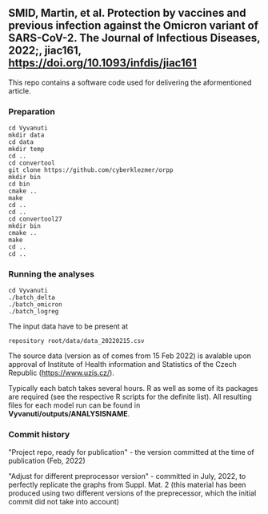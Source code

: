 ## SMID, Martin, et al. Protection by vaccines and previous infection against the Omicron variant of SARS-CoV-2. The Journal of Infectious Diseases, 2022;, jiac161, https://doi.org/10.1093/infdis/jiac161

This repo contains a software code used for delivering the aformentioned article. 

 
### Preparation 

```
cd Vyvanuti
mkdir data
cd data
mkdir temp
cd ..
cd convertool
git clone https://github.com/cyberklezmer/orpp
mkdir bin
cd bin
cmake .. 
make
cd ..
cd ..
cd convertool27
mkdir bin
cmake ..
make 
cd ..
cd ..
```


### Running the analyses
```
cd Vyvanuti
./batch_delta
./batch_omicron
./batch_logreg
```
The input data have to be present at 
```
repository root/data/data_20220215.csv
```
The source data (version as of comes from 15 Feb 2022) is avalable upon approval of Institute of Health information and Statistics of the Czech Republic (https://www.uzis.cz/). 

Typically each batch takes several hours. R as well as some of its packages are required (see the respective R scripts for the definite list). All resulting files for each model run can be found in **Vyvanuti/outputs/ANALYSISNAME**. 

### Commit history

"Project repo, ready for publication" - the version committed at the time of publication (Feb, 2022)

"Adjust for different preprocessor version" - committed in July, 2022, to perfectly replicate the graphs from Suppl. Mat. 2 (this material has been produced using two different versions of the preprecessor, which the initial commit did not take into account)
